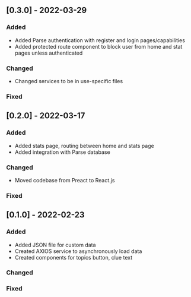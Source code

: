 
## [0.3.0] - 2022-03-29
 
### Added
- Added Parse authentication with register and login pages/capabilities
- Added protected route component to block user from home and stat pages unless authenticated
 
### Changed
- Changed services to be in use-specific files
 
### Fixed

## [0.2.0] - 2022-03-17
 
### Added
- Added stats page, routing between home and stats page
- Added integration with Parse database
 
### Changed
- Moved codebase from Preact to React.js
 
### Fixed

 
## [0.1.0] - 2022-02-23
 
### Added
- Added JSON file for custom data
- Created AXIOS service to asynchronously load data
- Created components for topics button, clue text
   
### Changed

 
### Fixed
